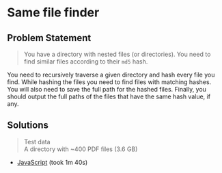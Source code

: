 # Same file finder

## Problem Statement

> You have a directory with nested files (or directories). You need to find similar files according to their `md5` hash.

You need to recursively traverse a given directory and hash every file you find. While hashing the files you need to find files with matching hashes. You will also need to save the full path for the hashed files. Finally, you should output the full paths of the files that have the same hash value, if any.

## Solutions

> Test data  
> A directory with ~400 PDF files (3.6 GB)

- [JavaScript](./index.js) (took 1m 40s)